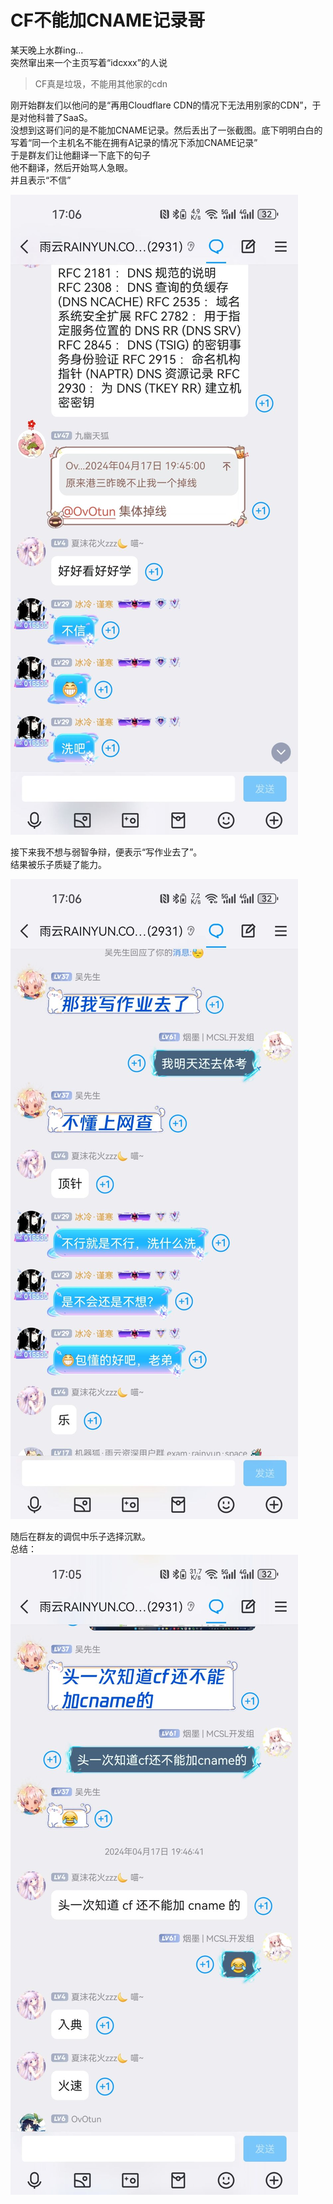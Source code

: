 # CF不能加CNAME记录哥

某天晚上水群ing...  
突然窜出来一个主页写着“idcxxx”的人说  
> CF真是垃圾，不能用其他家的cdn  


刚开始群友们以他问的是“再用Cloudflare CDN的情况下无法用别家的CDN”，于是对他科普了SaaS。  
没想到这哥们问的是不能加CNAME记录。然后丢出了一张截图。底下明明白白的写着“同一个主机名不能在拥有A记录的情况下添加CNAME记录”  
于是群友们让他翻译一下底下的句子  
他不翻译，然后开始骂人急眼。  
并且表示“不信”

![CF不能加CNAME记录](../images/cf-without-cname/1.jpg "CF不能加CNAME记录")  

接下来我不想与弱智争辩，便表示“写作业去了”。  
结果被乐子质疑了能力。  

![不行就是不行](../images/cf-without-cname/2.jpg "不行就是不行")    


随后在群友的调侃中乐子选择沉默。  
总结：  
![lol](../images/cf-without-cname/3.jpg "头一次知道cf不能加cname")  